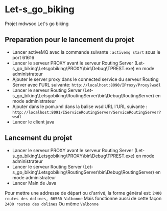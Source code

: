 # Let-s_go_biking
Projet mdwsoc Let's go biking


## Preparation pour le lancement du projet

- Lancer activeMQ avec la commande suivante : `activemq start` sous le port 61616
- Lancer le serveur PROXY avant le serveur Routing Server (Let-s_go_biking\Letsgobiking\PROXY\bin\Debug\TPREST.exe) en mode administrateur
- Ajouter le server proxy dans le connected service du serveur Routing Server avec l'URL suivante: `http://localhost:8090/IProxy/Proxy?wsdl`
- Lancer le serveur Routing Server (Let-s_go_biking\Letsgobiking\RoutingServer\bin\Debug\RoutingServer) en mode administrateur
- Ajouter dans le pom.xml dans la balise wsdlURL l'URL suivante : `http://localhost:8091/IServiceRoutingServer/ServiceRoutingServer?wsdl`
- Lancer le client java

## Lancement du projet

- Lancer le serveur PROXY avant le serveur Routing Server (Let-s_go_biking\Letsgobiking\PROXY\bin\Debug\TPREST.exe) en mode administrateur
- Lancer le serveur Routing Server (Let-s_go_biking\Letsgobiking\RoutingServer\bin\Debug\RoutingServer) en mode administrateur
- Lancer Main de Java

Pour mettre une addresse de départ ou d'arrivé, la forme général est: `2400 routes des dolines, 06560 Valbonne`
Mais fonctionne aussi de cette façon `2400 routes des dolines`
Ou même `Valbonne`